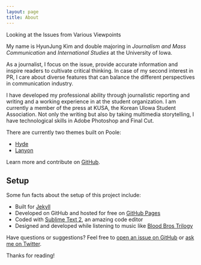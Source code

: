 ```yaml
---
layout: page
title: About
---
```


<p class="message">
  Looking at the Issues from Various Viewpoints
</p>

My name is HyunJung Kim and double majoring in *Journalism and Mass Communication* and *International Studies* at the University of Iowa.

As a journalist, I focus on the issue, provide accurate information and inspire readers to cultivate critical thinking. In case of my second interest in PR, I care about diverse features that can balance the different perspectives in communication industry.

I have developed my professional ability through journalistic reporting and writing and a working experience in at the student organization. I am currently a member of the press at KUSA, the Korean UIowa Student Association. Not only the writing but also by taking multimedia storytelling, I have technological skills in Adobe Photoshop and Final Cut. 

There are currently two themes built on Poole:

* [Hyde](http://hyde.getpoole.com)
* [Lanyon](http://lanyon.getpoole.com)

Learn more and contribute on [GitHub](https://github.com/poole).

## Setup

Some fun facts about the setup of this project include:

* Built for [Jekyll](http://jekyllrb.com)
* Developed on GitHub and hosted for free on [GitHub Pages](https://pages.github.com)
* Coded with [Sublime Text 2](http://sublimetext.com), an amazing code editor
* Designed and developed while listening to music like [Blood Bros Trilogy](https://soundcloud.com/maddecent/sets/blood-bros-series)

Have questions or suggestions? Feel free to [open an issue on GitHub](https://github.com/poole/issues/new) or [ask me on Twitter](https://twitter.com/mdo).

Thanks for reading!
